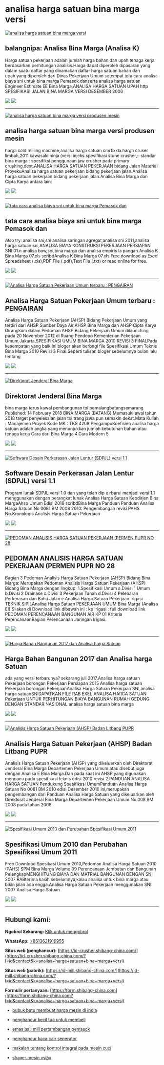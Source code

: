 # analisa harga satuan bina marga versi

<a href="https://swt.shibang-china.com/?l=id&img&k=analisa+harga+satuan+bina+marga+versi" target="_blank">![analisa harga satuan bina marga versi](http://static.shibang-china.com/all-800x300/1029.jpg)</a>

## balangnipa: Analisa Bina Marga (Analisa K)
Harga satuan pekerjaan adalah jumlah harga bahan dan upah tenaga kerja berdasarkan perhitungan analisis.Harga dapat diperoleh dipasaran yang dalam suatu daftar yang dinamakan daftar harga satuan bahan dan upah.yang diperoleh dari Dinas Pekerjaan Umum setempat.tata cara analisa biaya sni untuk bina marga Pemasok danserta analisa harga satuan Engineer Estimate EE Bina Marga,ANALISA HARGA SATUAN UPAH http SPESIFIKASI JALAN BINA MARGA VERSI DESEMBER 2006


<a href="https://whatsapp.shibangsoft.com/WhatsApp.php" target="_blank" title="WhatsApp">![](http://static.shibang-china.com/icon/whatsapp.png)</a> <a href="https://swt.shibang-china.com/?l=id&icon&k=analisa+harga+satuan+bina+marga+versi" target="_blank">![](http://static.shibang-china.com/icon/chat-id.png)</a>

---

<a href="https://swt.shibang-china.com/?l=id&img&k=analisa+harga+satuan+bina+marga+versi" target="_blank">![analisa harga satuan bina marga versi produsen mesin](http://static.shibang-china.com/all-800x300/354.jpg)</a>

## analisa harga satuan bina marga versi produsen mesin
harga cold milling machine,analisa harga satuan cmrfb da.harga cruser limbah,2011 kawasaki ninja (versi injeks.spesifikasi stune crusher,:: standar bina marga : spesifiksi penggunaan jaw crusher pada primary crushing,dest.ANALISA HARGA SATUAN PEKERJAAN bidang Jalan Material ProyekuAnalisa harga satuan pekerjaan bidang pekerjaan jalan.Analisa harga satuan pekerjaan bidang pekerjaan jalan.Analisa Bina Marga dan Cipta Karya antara lain:


<a href="https://whatsapp.shibangsoft.com/WhatsApp.php" target="_blank" title="WhatsApp">![](http://static.shibang-china.com/icon/whatsapp.png)</a> <a href="https://swt.shibang-china.com/?l=id&icon&k=analisa+harga+satuan+bina+marga+versi" target="_blank">![](http://static.shibang-china.com/icon/chat-id.png)</a>

---

<a href="https://swt.shibang-china.com/?l=id&img&k=analisa+harga+satuan+bina+marga+versi" target="_blank">![tata cara analisa biaya sni untuk bina marga Pemasok dan](http://static.shibang-china.com/all-800x300/162.jpg)</a>

## tata cara analisa biaya sni untuk bina marga Pemasok dan
Also try: analisa sni,sni analisa saringan agregat,analisa sni 2011,analisa harga satuan sni,ANALISA BIAYA KONSTRUKSI PEKERJAAN PERSIAPAN SNI.01.n analisa bow,sni,bina marga dan analisa empiris la pangan.Analisa K Bina Marga 07.xls scribdAnalisa K Bina Marga 07.xls Free download as Excel Spreadsheet (.xls),PDF File (.pdf),Text File (.txt) or read online for free.


<a href="https://whatsapp.shibangsoft.com/WhatsApp.php" target="_blank" title="WhatsApp">![](http://static.shibang-china.com/icon/whatsapp.png)</a> <a href="https://swt.shibang-china.com/?l=id&icon&k=analisa+harga+satuan+bina+marga+versi" target="_blank">![](http://static.shibang-china.com/icon/chat-id.png)</a>

---

<a href="https://swt.shibang-china.com/?l=id&img&k=analisa+harga+satuan+bina+marga+versi" target="_blank">![Analisa Harga Satuan Pekerjaan Umum terbaru : PENGAIRAN](http://static.shibang-china.com/all-800x300/802.jpg)</a>

## Analisa Harga Satuan Pekerjaan Umum terbaru : PENGAIRAN
Analisa Harga Satuan Pekerjaan (AHSP) Bidang Pekerjaan Umum yang terdiri dari AHSP Sumber Daya Air,AHSP Bina Marga dan AHSP Cipta Karya Dirangkum dalam Pedoman AHSP Bidang Pekerjaan Umum dilaunching pada 20 November 2012 di Ruang Pendopo Kementerian Pekerjaan Umum,Jakarta.SPESIFIKASI UMUM BINA MARGA 2010 REVISI 3 FINALPada kesempatan yang baik ini bloger akan berbagi file Spesifikasi Umum Teknis Bina Marga 2010 Revisi 3 Final.Seperti tulisan bloger sebelumnya bulan lalu tentang


<a href="https://whatsapp.shibangsoft.com/WhatsApp.php" target="_blank" title="WhatsApp">![](http://static.shibang-china.com/icon/whatsapp.png)</a> <a href="https://swt.shibang-china.com/?l=id&icon&k=analisa+harga+satuan+bina+marga+versi" target="_blank">![](http://static.shibang-china.com/icon/chat-id.png)</a>

---

<a href="https://swt.shibang-china.com/?l=id&img&k=analisa+harga+satuan+bina+marga+versi" target="_blank">![Direktorat Jenderal Bina Marga](http://static.shibang-china.com/all-800x300/215.jpg)</a>

## Direktorat Jenderal Bina Marga
bina marga terus kawal pembangunan tol pemalangbatangsemarang Published: 14 February 2018 BINA MARGA (BATANG) Memasuki awal tahun 2018 target penyelesaian jalan tol trang jawa pun semakin dekat.Mata Kuliah : Manajemen Proyek Kode MK : TKS 4208 PengampuKoefisien analisa harga satuan adalah angka yang menunjukkan jumlah kebutuhan bahan atau tenaga kerja Cara dari Bina Marga 4.Cara Modern 5.


<a href="https://whatsapp.shibangsoft.com/WhatsApp.php" target="_blank" title="WhatsApp">![](http://static.shibang-china.com/icon/whatsapp.png)</a> <a href="https://swt.shibang-china.com/?l=id&icon&k=analisa+harga+satuan+bina+marga+versi" target="_blank">![](http://static.shibang-china.com/icon/chat-id.png)</a>

---

<a href="https://swt.shibang-china.com/?l=id&img&k=analisa+harga+satuan+bina+marga+versi" target="_blank">![Software Desain Perkerasan Jalan Lentur (SDPJL) versi 1.1](http://static.shibang-china.com/all-800x300/318.jpg)</a>

## Software Desain Perkerasan Jalan Lentur (SDPJL) versi 1.1
Program lunak SDPJL versi 1.0 dan yang telah dip e rbarui menjadi versi 1.1 menggunakan dengan perangkat lunak Analisa Harga Satuan Kepdirjen Bina MargaAhsp Umum Edisi 2016 scribdBina Marga Panduan Panduan Analisa Harga Satuan No 0081 BM 2008 2010: Pengembangan revisi PAHS No.Kronologis Analisis Harga Satuan Pekerjaan


<a href="https://whatsapp.shibangsoft.com/WhatsApp.php" target="_blank" title="WhatsApp">![](http://static.shibang-china.com/icon/whatsapp.png)</a> <a href="https://swt.shibang-china.com/?l=id&icon&k=analisa+harga+satuan+bina+marga+versi" target="_blank">![](http://static.shibang-china.com/icon/chat-id.png)</a>

---

<a href="https://swt.shibang-china.com/?l=id&img&k=analisa+harga+satuan+bina+marga+versi" target="_blank">![PEDOMAN ANALISIS HARGA SATUAN PEKERJAAN (PERMEN PUPR NO 28](http://static.shibang-china.com/all-800x300/13.jpg)</a>

## PEDOMAN ANALISIS HARGA SATUAN PEKERJAAN (PERMEN PUPR NO 28
Bagian 3 Pedoman Analisis Harga Satuan Pekerjaan (AHSP) Bidang Bina Marga: Merupakan Pedoman Analisis Harga Satuan Pekerjaan (AHSP) Bidang Bina Marga dengan lingkup: 1.Spesifikasi Umum a.Divisi 1 Umum b.Divisi 2 Drainase c.Divisi 3 Pekerjaan Tanah d.Divisi 4 Pelebaran Perkerasan dan Bahu Jalan e.Analisa Harga Satuan Pekerjaan Irigasi TEKNIK SIPILAnalisa Harga Satuan PEKERJAAN UMUM Bina Marga (Analisa EI) Silakan di Download link dibawah ini : kp irigasi : full download link PEDOMAN PERENCANAAN BANGUNAN AIR KP 01 Kriteria PerencanaanBagian Perencanaan Jaringan Irigasi.


<a href="https://whatsapp.shibangsoft.com/WhatsApp.php" target="_blank" title="WhatsApp">![](http://static.shibang-china.com/icon/whatsapp.png)</a> <a href="https://swt.shibang-china.com/?l=id&icon&k=analisa+harga+satuan+bina+marga+versi" target="_blank">![](http://static.shibang-china.com/icon/chat-id.png)</a>

---

<a href="https://swt.shibang-china.com/?l=id&img&k=analisa+harga+satuan+bina+marga+versi" target="_blank">![Harga Bahan Bangunan 2017 dan Analisa harga Satuan](http://static.shibang-china.com/all-800x300/536.jpg)</a>

## Harga Bahan Bangunan 2017 dan Analisa harga Satuan
ada yang versi terbarunya? sekarang juli 2017.Analisa harga satuan Pekerjaan borongan Pekerjaan Persiapan 2015 Analisa harga satuan Pekerjaan borongan PekerjaanAnalisa Harga Satuan Pekerjaan SNI,analisa harga satuanSNIDAPATKAN FILE RAB EXEL ANALISA HARGA SATUAN Pekerjaan UNTUK PERHITUNGAN BIAYA BANGUNAN RUMAH GEDUNG DENGAN STANDAR NASIONAL analisa harga satuan bina marga


<a href="https://whatsapp.shibangsoft.com/WhatsApp.php" target="_blank" title="WhatsApp">![](http://static.shibang-china.com/icon/whatsapp.png)</a> <a href="https://swt.shibang-china.com/?l=id&icon&k=analisa+harga+satuan+bina+marga+versi" target="_blank">![](http://static.shibang-china.com/icon/chat-id.png)</a>

---

<a href="https://swt.shibang-china.com/?l=id&img&k=analisa+harga+satuan+bina+marga+versi" target="_blank">![Analisis Harga Satuan Pekerjaan (AHSP) Badan Litbang PUPR](http://static.shibang-china.com/all-800x300/462.jpg)</a>

## Analisis Harga Satuan Pekerjaan (AHSP) Badan Litbang PUPR
Analisis Harga Satuan Pekerjaan (AHSP) yang dikeluarkan oleh Direktorat Jenderal Bina Marga Departemen Pekerjaan Umum atau disebut juga dengan Analisa E Bina Marga.Dan pada saat ini AHSP yang digunakan mengacu pada spesifikasi teknis edisi 2010 revisi 2.PANDUAN ANALISA HARGA SATUAN Pendukung Spesifikasi UmumPanduan Analisa Harga Satuan No 0081 BM 2010 edisi Desember 2010 ini,merupakan pengembangan dari Panduan Analisa Harga Satuan yang dikeluarkan oleh Direktorat Jenderal Bina Marga Departemen Pekerjaan Umum No.008 BM 2008 pada tahun 2008.


<a href="https://whatsapp.shibangsoft.com/WhatsApp.php" target="_blank" title="WhatsApp">![](http://static.shibang-china.com/icon/whatsapp.png)</a> <a href="https://swt.shibang-china.com/?l=id&icon&k=analisa+harga+satuan+bina+marga+versi" target="_blank">![](http://static.shibang-china.com/icon/chat-id.png)</a>

---

<a href="https://swt.shibang-china.com/?l=id&img&k=analisa+harga+satuan+bina+marga+versi" target="_blank">![Spesifikasi Umum 2010 dan Perubahan Spesifikasi Umum 2011](http://static.shibang-china.com/all-800x300/709.jpg)</a>

## Spesifikasi Umum 2010 dan Perubahan Spesifikasi Umum 2011
Free Download Spesikasi Umum 2010,Pedoman Analisa Harga Satuan 2010 (PAHS) SPM Bina Marga Volume 09 Perencanaan Jembatan dan Bangunan PelengkapMENGHITUNG BIAYA DAN MATRIAL BANGUNAN DENGAN SNI 2007 RABterima kasih sebelumnya,kalau analisa untuk bina marga atau bikin jalan ada engga.Analisa Harga Satuan Pekerjaan menggunakan SNI 2007 Analisa Harga Satuan


<a href="https://whatsapp.shibangsoft.com/WhatsApp.php" target="_blank" title="WhatsApp">![](http://static.shibang-china.com/icon/whatsapp.png)</a> <a href="https://swt.shibang-china.com/?l=id&icon&k=analisa+harga+satuan+bina+marga+versi" target="_blank">![](http://static.shibang-china.com/icon/chat-id.png)</a>

---
## Hubungi kami:

**Ngobrol Sekarang:** [Klik untuk mengobrol](https://swt.shibang-china.com?l=id&contact&k=analisa+harga+satuan+bina+marga+versi)

**WhatsApp:**  [+8613621919955](https://whatsapp.shibangsoft.com/WhatsApp.php)

**Situs web (penghancur):** [https://id-crusher.shibang-china.com/](https://id-crusher.shibang-china.com/?l=id&contact&k=analisa+harga+satuan+bina+marga+versi)

**Situs web (pabrik):** [https://id-mill.shibang-china.com/](https://id-mill.shibang-china.com/?l=id&contact&k=analisa+harga+satuan+bina+marga+versi)

**Formulir pertanyaan:** [https://form.shibang-china.com](https://form.shibang-china.com?l=id&contact&k=analisa+harga+satuan+bina+marga+versi)

* [bubuk batu membuat harga mesin di india](../32/bubuk%20batu%20membuat%20harga%20mesin%20di%20india.md)

* [penghancur kecil tua untuk membeli](../33/penghancur%20kecil%20tua%20untuk%20membeli.md)

* [emas ball mill pertambangan pemasok](../31/emas%20ball%20mill%20pertambangan%20pemasok.md)

* [penghancur kaca cair seperator](../37/penghancur%20kaca%20cair%20seperator.md)

* [makalah tentang kontrol integral pada mesin cuci](../31/makalah%20tentang%20kontrol%20integral%20pada%20mesin%20cuci.md)

* [shaper mesin vsi5x](../33/shaper%20mesin%20vsi5x.md)